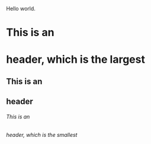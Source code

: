 Hello world.
# This is an <h1> header, which is the largest
## This is an <h2> header
###### This is an <h6> header, which is the smallest
